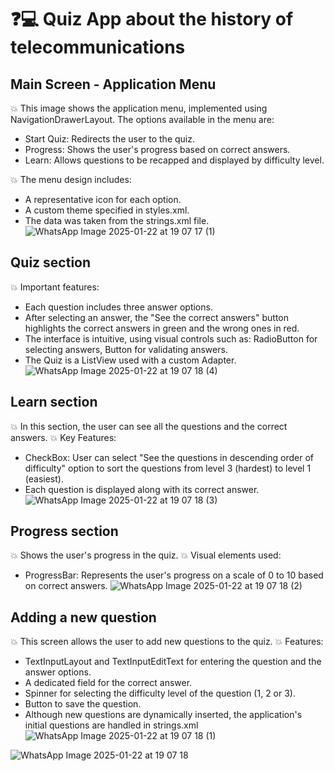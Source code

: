 # ❓💻 Quiz App about the history of telecommunications

## Main Screen - Application Menu
💥 This image shows the application menu, implemented using NavigationDrawerLayout.
The options available in the menu are:
- Start Quiz: Redirects the user to the quiz.
- Progress: Shows the user's progress based on correct answers.
- Learn: Allows questions to be recapped and displayed by difficulty level.
  
💥 The menu design includes:
- A representative icon for each option.
- A custom theme specified in styles.xml.
- The data was taken from the strings.xml file.
![WhatsApp Image 2025-01-22 at 19 07 17 (1)](https://github.com/user-attachments/assets/aea4228e-b395-4f5b-90af-a0154a953586)

## Quiz section
💥 Important features:
- Each question includes three answer options.
- After selecting an answer, the "See the correct answers" button highlights the correct answers in green and the wrong ones in red.
- The interface is intuitive, using visual controls such as: RadioButton for selecting answers, Button for validating answers.
- The Quiz is a ListView used with a custom Adapter.
![WhatsApp Image 2025-01-22 at 19 07 18 (4)](https://github.com/user-attachments/assets/e51fbee2-b37d-42a3-8e55-6434ab9e5a79)

## Learn section 
💥 In this section, the user can see all the questions and the correct answers.
💥 Key Features:
- CheckBox: User can select "See the questions in descending order of difficulty" option to sort the questions from level 3 (hardest) to level 1 (easiest).
- Each question is displayed along with its correct answer.
![WhatsApp Image 2025-01-22 at 19 07 18 (3)](https://github.com/user-attachments/assets/b7272e1a-61c3-4eac-ac78-d2226d5ef28d)

## Progress section
💥 Shows the user's progress in the quiz.
💥 Visual elements used:
- ProgressBar: Represents the user's progress on a scale of 0 to 10 based on correct answers.
![WhatsApp Image 2025-01-22 at 19 07 18 (2)](https://github.com/user-attachments/assets/bc13f03c-721a-4897-bece-97a944cf55ed)

## Adding a new question
💥 This screen allows the user to add new questions to the quiz.
💥 Features:
- TextInputLayout and TextInputEditText for entering the question and the answer options.
- A dedicated field for the correct answer.
- Spinner for selecting the difficulty level of the question (1, 2 or 3).
- Button to save the question.
- Although new questions are dynamically inserted, the application's initial questions are handled in strings.xml
![WhatsApp Image 2025-01-22 at 19 07 18 (1)](https://github.com/user-attachments/assets/20031166-db2e-42af-9f48-23fb418e14dd)

![WhatsApp Image 2025-01-22 at 19 07 18](https://github.com/user-attachments/assets/d2c53bfb-b776-4d39-82e5-52e36df298c2)
